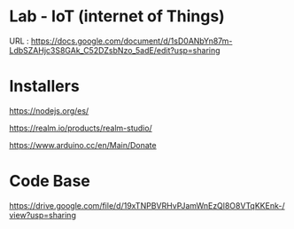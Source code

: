# Lab - IoT (internet of Things)
URL : https://docs.google.com/document/d/1sD0ANbYn87m-LdbSZAHjc3S8GAk_C52DZsbNzo_5adE/edit?usp=sharing

# Installers
https://nodejs.org/es/

https://realm.io/products/realm-studio/

https://www.arduino.cc/en/Main/Donate

# Code Base
https://drive.google.com/file/d/19xTNPBVRHvPJamWnEzQl8O8VTqKKEnk-/view?usp=sharing


